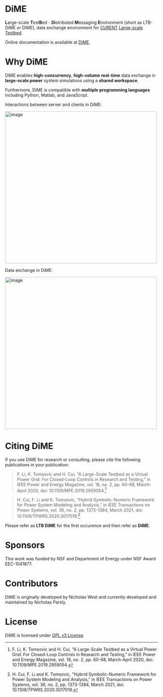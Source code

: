 # DiME

**L**arge-scale **T**est**B**ed - **Di**stributed **M**essaging **E**nvironment (short as LTB-DiME or DiME), data exchange environment for [CURENT](https://github.com/CURENT) [Large-scale Testbed](https://github.com/CURENT/ltb2).

Online documentation is available at [DiME](https://ltbdime.readthedocs.io).

# Why DiME

DiME enables **high-concurrency**, **high-volume** **real-time** data exchange in **large-scale power** system simulations using a **shared workspace**.

Furthermore, DiME is compatible with **multiple programming languages** including Python, Matlab, and JavaScript.

Interactions between server and clients in DiME:

<img width="500" alt="image" src="https://user-images.githubusercontent.com/79226045/203223058-5d1648a0-d37c-4363-8cb6-9ad77499a12a.png">

Data exchange in DiME:

<img width="500" alt="image" src="https://user-images.githubusercontent.com/79226045/203223229-229a1321-64a7-4751-8261-7372a2b19128.png">

# Citing DiME

If you use DiME for research or consulting, please cite the following publications in your publication:

> F. Li, K. Tomsovic and H. Cui, "A Large-Scale Testbed as a Virtual Power Grid: For Closed-Loop Controls in Research and Testing," in IEEE Power and Energy Magazine, vol. 18, no. 2, pp. 60-68, March-April 2020, doi: 10.1109/MPE.2019.2959054.[^ltb]

> H. Cui, F. Li and K. Tomsovic, "Hybrid Symbolic-Numeric Framework for Power System Modeling and Analysis," in IEEE Transactions on Power Systems, vol. 36, no. 2, pp. 1373-1384, March 2021, doi: 10.1109/TPWRS.2020.3017019.[^andes]

[^ltb]: F. Li, K. Tomsovic and H. Cui, "A Large-Scale Testbed as a Virtual Power Grid: For Closed-Loop Controls in Research and Testing," in IEEE Power and Energy Magazine, vol. 18, no. 2, pp. 60-68, March-April 2020, doi: 10.1109/MPE.2019.2959054.

[^andes]: H. Cui, F. Li and K. Tomsovic, "Hybrid Symbolic-Numeric Framework for Power System Modeling and Analysis," in IEEE Transactions on Power Systems, vol. 36, no. 2, pp. 1373-1384, March 2021, doi: 10.1109/TPWRS.2020.3017019.

Please refer as **LTB DiME** for the first occurence and then refer as **DiME**.

# Sponsors

This work was funded by NSF and Department of Energy under NSF Award EEC-1041877.

# Contributors

DiME is originally developed by Nicholas West and currently developed and maintained by Nicholas Parsly.

# License

DiME is licensed under [GPL v3 License](./LICENSE)
